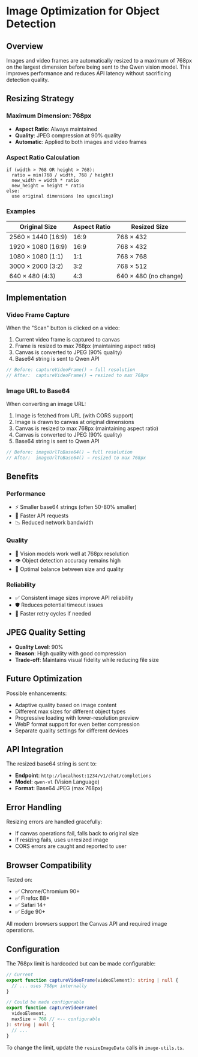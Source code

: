 # Image Optimization for Object Detection

## Overview

Images and video frames are automatically resized to a maximum of 768px on the largest dimension before being sent to the Qwen vision model. This improves performance and reduces API latency without sacrificing detection quality.

## Resizing Strategy

### Maximum Dimension: 768px

- **Aspect Ratio**: Always maintained
- **Quality**: JPEG compression at 90% quality
- **Automatic**: Applied to both images and video frames

### Aspect Ratio Calculation

```
if (width > 768 OR height > 768):
  ratio = min(768 / width, 768 / height)
  new_width = width * ratio
  new_height = height * ratio
else:
  use original dimensions (no upscaling)
```

### Examples

| Original Size      | Aspect Ratio | Resized Size          |
| ------------------ | ------------ | --------------------- |
| 2560 × 1440 (16:9) | 16:9         | 768 × 432             |
| 1920 × 1080 (16:9) | 16:9         | 768 × 432             |
| 1080 × 1080 (1:1)  | 1:1          | 768 × 768             |
| 3000 × 2000 (3:2)  | 3:2          | 768 × 512             |
| 640 × 480 (4:3)    | 4:3          | 640 × 480 (no change) |

## Implementation

### Video Frame Capture

When the "Scan" button is clicked on a video:

1. Current video frame is captured to canvas
2. Frame is resized to max 768px (maintaining aspect ratio)
3. Canvas is converted to JPEG (90% quality)
4. Base64 string is sent to Qwen API

```typescript
// Before: captureVideoFrame() → full resolution
// After:  captureVideoFrame() → resized to max 768px
```

### Image URL to Base64

When converting an image URL:

1. Image is fetched from URL (with CORS support)
2. Image is drawn to canvas at original dimensions
3. Canvas is resized to max 768px (maintaining aspect ratio)
4. Canvas is converted to JPEG (90% quality)
5. Base64 string is sent to Qwen API

```typescript
// Before: imageUrlToBase64() → full resolution
// After:  imageUrlToBase64() → resized to max 768px
```

## Benefits

### Performance

- ⚡ Smaller base64 strings (often 50-80% smaller)
- 🚀 Faster API requests
- 📉 Reduced network bandwidth

### Quality

- 🎯 Vision models work well at 768px resolution
- 👁️ Object detection accuracy remains high
- 💾 Optimal balance between size and quality

### Reliability

- ✅ Consistent image sizes improve API reliability
- 🛡️ Reduces potential timeout issues
- 🔄 Faster retry cycles if needed

## JPEG Quality Setting

- **Quality Level**: 90%
- **Reason**: High quality with good compression
- **Trade-off**: Maintains visual fidelity while reducing file size

## Future Optimization

Possible enhancements:

- Adaptive quality based on image content
- Different max sizes for different object types
- Progressive loading with lower-resolution preview
- WebP format support for even better compression
- Separate quality settings for different devices

## API Integration

The resized base64 string is sent to:

- **Endpoint**: `http://localhost:1234/v1/chat/completions`
- **Model**: `qwen-vl` (Vision Language)
- **Format**: Base64 JPEG (max 768px)

## Error Handling

Resizing errors are handled gracefully:

- If canvas operations fail, falls back to original size
- If resizing fails, uses unresized image
- CORS errors are caught and reported to user

## Browser Compatibility

Tested on:

- ✅ Chrome/Chromium 90+
- ✅ Firefox 88+
- ✅ Safari 14+
- ✅ Edge 90+

All modern browsers support the Canvas API and required image operations.

## Configuration

The 768px limit is hardcoded but can be made configurable:

```typescript
// Current
export function captureVideoFrame(videoElement): string | null {
  // ... uses 768px internally
}

// Could be made configurable
export function captureVideoFrame(
  videoElement,
  maxSize = 768 // <-- configurable
): string | null {
  // ...
}
```

To change the limit, update the `resizeImageData` calls in `image-utils.ts`.
